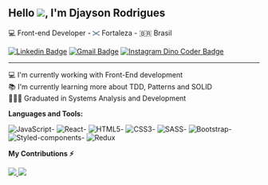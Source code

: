 ## Hello <img src="https://media.giphy.com/media/hvRJCLFzcasrR4ia7z/giphy.gif" width="25px">, I'm Djayson Rodrigues

💻 Front-end Developer - <img src="./.github/fort.svg" width="14"/> Fortaleza - 🇧🇷 Brasil

[![Linkedin Badge](https://img.shields.io/badge/-djaysonrodrigues-blue?style=flat-square&logo=Linkedin&logoColor=white&link=https://www.linkedin.com/in/djaysonrodrigues)](https://www.linkedin.com/in/djaysonrodrigues)
[![Gmail Badge](https://img.shields.io/badge/-djayson.dev-c14438?style=flat-square&logo=Gmail&logoColor=white&link=mailto:djayson.dev@gmail.com)](mailto:djayson.dev@gmail.com)
[![Instagram Dino Coder Badge](https://img.shields.io/badge/-djaysonrodrigues-blue?style=flat-square&logo=Instagram&logoColor=white&link=https://instagram.com/djaysonrodrigues/?hl=pt-br)](https://instagram.com/djaysonrodrigues/?hl=pt-br)

---

💻 I'm currently working with Front-End development<br>
📚 I'm currently learning more about TDD, Patterns and SOLID<br>
👨🏻‍🎓 Graduated in Systems Analysis and Development<br>

**Languages and Tools:**

![JavaScript](https://img.shields.io/badge/JavaScript-F7DF1E?style=for-the-badge&logo=javascript&logoColor=black)-
![React](https://img.shields.io/badge/React-20232A?style=for-the-badge&logo=react&logoColor=61DAFB)-
![HTML5](https://img.shields.io/badge/HTML5-E34F26?style=for-the-badge&logo=html5&logoColor=white)-
![CSS3](https://img.shields.io/badge/CSS3-1572B6?style=for-the-badge&logo=css3&logoColor=white)-
![SASS](https://img.shields.io/badge/SASS-CF659B?style=for-the-badge&logo=SASS&logoColor=white)-
![Bootstrap](https://img.shields.io/badge/Bootstrap-351841?style=for-the-badge&logo=bootstrap&logoColor=white)-
![Styled-components](https://img.shields.io/badge/styled--components-3B3B3B?style=for-the-badge&logo=styled-components&logoColor=white)-
![Redux](https://img.shields.io/badge/Redux-7652BC?style=for-the-badge&logo=redux&logoColor=white)

<!-- ![Snake animation](https://github.com/Djaysson/Djaysson/blob/output/github-contribution-grid-snake.svg) -->

**My Contributions ⚡**

<div>
  <a href="https://github.com/Djaysson">
  <img height="180em" src="https://github-readme-stats.vercel.app/api?username=Djaysson&show_icons=true&theme=dracula&include_all_commits=true&count_private=true"/>
  <img height="180em" src="https://github-readme-stats.vercel.app/api/top-langs/?username=Djaysson&layout=compact&langs_count=7&theme=dracula"/>
</div>
